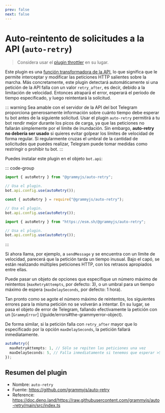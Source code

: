 ```yaml
---
prev: false
next: false
---
```


# Auto-reintento de solicitudes a la API (`auto-retry`)

> Considera usar el [plugin throttler](./transformer-throttler) en su lugar.

Este plugin es una [función transformadora de la API](../advanced/transformers), lo que significa que le permite interceptar y modificar las peticiones HTTP salientes sobre la marcha.
Más concretamente, este plugin detectará automáticamente si una petición de la API falla con un valor `retry_after`, es decir, debido a la limitación de velocidad.
Entonces atrapará el error, esperará el período de tiempo especificado, y luego reintentará la solicitud.

::: warning Sea amable con el servidor de la API del bot
Telegram proporciona generosamente información sobre cuánto tiempo debe esperar tu bot antes de la siguiente solicitud.
Usar el plugin `auto-retry` permitirá a tu bot rendir mejor durante los picos de carga, ya que las peticiones no fallarán simplemente por el límite de inundación.
Sin embargo, **auto-retry no debería ser usado** si quieres evitar golpear los límites de velocidad de forma regular.
Si regularmente cruzas el umbral de la cantidad de solicitudes que puedes realizar, Telegram puede tomar medidas como restringir o prohibir tu bot.
:::

Puedes instalar este plugin en el objeto `bot.api`:

::: code-group

```ts [TypeScript]
import { autoRetry } from "@grammyjs/auto-retry";

// Usa el plugin.
bot.api.config.use(autoRetry());
```

```js [JavaScript]
const { autoRetry } = require("@grammyjs/auto-retry");

// Usa el plugin.
bot.api.config.use(autoRetry());
```

```ts [Deno]
import { autoRetry } from "https://esm.sh/@grammyjs/auto-retry";

// Usa el plugin.
bot.api.config.use(autoRetry());
```

:::

Si ahora llama, por ejemplo, a `sendMessage` y se encuentra con un límite de velocidad, parecerá que la petición tarda un tiempo inusual.
Bajo el capó, se están realizando múltiples peticiones HTTP, con los retrasos apropiados entre ellas.

Puede pasar un objeto de opciones que especifique un número máximo de reintentos (`maxRetryAttempts`, por defecto: 3), o un umbral para un tiempo máximo de espera (`maxDelaySeconds`, por defecto: 1 hora).

Tan pronto como se agote el número máximo de reintentos, los siguientes errores para la misma petición no se volverán a intentar.
En su lugar, se pasa el objeto de error de Telegram, fallando efectivamente la petición con un [`GrammyError`] (/guide/errors#the-grammyerror-object).

De forma similar, si la petición falla con `retry_after` mayor que lo especificado por la opción `maxDelaySeconds`, la petición fallará inmediatamente.

```ts
autoRetry({
  maxRetryAttempts: 1, // Sólo se repiten las peticiones una vez
  maxDelaySeconds: 5, // Falla inmediatamente si tenemos que esperar >5 segundos
});
```

## Resumen del plugin

- Nombre: `auto-retry`
- Fuente: <https://github.com/grammyjs/auto-retry>
- Reference: <https://doc.deno.land/https://raw.githubusercontent.com/grammyjs/auto-retry/main/src/index.ts>
